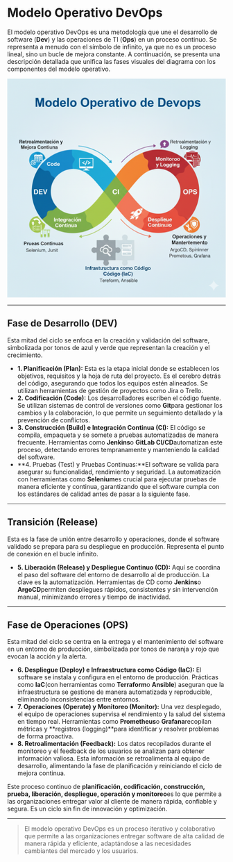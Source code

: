 # Modelo Operativo DevOps

El modelo operativo DevOps es una metodología que une el desarrollo de software (**Dev**) y las operaciones de TI (**Ops**) en un proceso continuo. Se representa a menudo con el símbolo de infinito, ya que no es un proceso lineal, sino un bucle de mejora constante. A continuación, se presenta una descripción detallada que unifica las fases visuales del diagrama con los componentes del modelo operativo.

![Diagrama de Flujo de DevOps](../../images/modelo-operativo.png?raw=true)

---

## **Fase de Desarrollo (DEV)**

Esta mitad del ciclo se enfoca en la creación y validación del software, simbolizada por tonos de azul y verde que representan la creación y el crecimiento.

* **1. Planificación (Plan):** Esta es la etapa inicial donde se establecen los objetivos, requisitos y la hoja de ruta del proyecto. Es el cerebro detrás del código, asegurando que todos los equipos estén alineados. Se utilizan herramientas de gestión de proyectos como Jira o Trello.
* **2. Codificación (Code):** Los desarrolladores escriben el código fuente. Se utilizan sistemas de control de versiones como **Git**para gestionar los cambios y la colaboración, lo que permite un seguimiento detallado y la prevención de conflictos.
* **3. Construcción (Build) e Integración Continua (CI):** El código se compila, empaqueta y se somete a pruebas automatizadas de manera frecuente. Herramientas como **Jenkins**o **GitLab CI/CD**automatizan este proceso, detectando errores tempranamente y manteniendo la calidad del software.
* **4. Pruebas (Test) y Pruebas Continuas:**El software se valida para asegurar su funcionalidad, rendimiento y seguridad. La automatización con herramientas como **Selenium**es crucial para ejecutar pruebas de manera eficiente y continua, garantizando que el software cumpla con los estándares de calidad antes de pasar a la siguiente fase.

---

## **Transición (Release)**

Esta es la fase de unión entre desarrollo y operaciones, donde el software validado se prepara para su despliegue en producción. Representa el punto de conexión en el bucle infinito.

* **5. Liberación (Release) y Despliegue Continuo (CD):** Aquí se coordina el paso del software del entorno de desarrollo al de producción. La clave es la automatización. Herramientas de CD como **Jenkins**o **ArgoCD**permiten despliegues rápidos, consistentes y sin intervención manual, minimizando errores y tiempo de inactividad.

---

## **Fase de Operaciones (OPS)**

Esta mitad del ciclo se centra en la entrega y el mantenimiento del software en un entorno de producción, simbolizada por tonos de naranja y rojo que evocan la acción y la alerta.

* **6. Despliegue (Deploy) e Infraestructura como Código (IaC):** El software se instala y configura en el entorno de producción. Prácticas como **IaC**(con herramientas como **Terraform**o **Ansible**) aseguran que la infraestructura se gestione de manera automatizada y reproducible, eliminando inconsistencias entre entornos.
* **7. Operaciones (Operate) y Monitoreo (Monitor):** Una vez desplegado, el equipo de operaciones supervisa el rendimiento y la salud del sistema en tiempo real. Herramientas como **Prometheus**o **Grafana**recopilan métricas y **registros (logging)**para identificar y resolver problemas de forma proactiva.
* **8. Retroalimentación (Feedback):** Los datos recopilados durante el monitoreo y el feedback de los usuarios se analizan para obtener información valiosa. Esta información se retroalimenta al equipo de desarrollo, alimentando la fase de planificación y reiniciando el ciclo de mejora continua.

Este proceso continuo de **planificación, codificación, construcción, prueba, liberación, despliegue, operación y monitoreo**es lo que permite a las organizaciones entregar valor al cliente de manera rápida, confiable y segura. Es un ciclo sin fin de innovación y optimización.

---

> El modelo operativo DevOps es un proceso iterativo y colaborativo que permite a las organizaciones entregar software de alta calidad de manera rápida y eficiente, adaptándose a las necesidades cambiantes del mercado y los usuarios.
